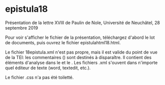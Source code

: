 # epistula18
Présentation de la lettre XVIII de Paulin de Nole, Université de Neuchâtel, 28 septembre 2019

Pour voir s'afficher le fichier de la présentation, téléchargez d'abord le lot de documents, puis ouvrez le fichier epistulahtml18.html.

Le fichier 18epistula.xml n'est pas propre, mais il est valide du point de vue de la TEI: les commentaires (<!-- -->) sont destinés à disparaître. 
Il contient des éléments d'analyse dans le <front> et le <back>.
Les fichiers .xml s'ouvent dans n'importe quel éditeur de texte (word, textedit, etc.).

Le fichier .css n'a pas été toiletté.
